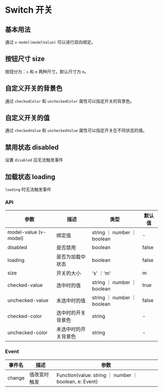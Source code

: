 # Switch 开关

## 基本用法

通过 `v-model(modelValue)` 可以进行双向绑定。
<preview path="./basic.vue"></preview>

## 按钮尺寸 size

按钮分为：`s` 和 `m` 两种尺寸。默认尺寸为 `m`。
<preview path="./size.vue"></preview>

## 自定义开关的背景色

通过 `checkedColor` 和 `uncheckedColor` 属性可以指定开关的背景色。
<preview path="./color.vue"></preview>

## 自定义开关的值

通过 `checkedValue` 和 `uncheckedValue` 属性可以指定开关在不同状态的值。
<preview path="./value.vue"></preview>

## 禁用状态 disabled

设置 `disabled` 后无法触发事件
<preview path="./disabled.vue"></preview>

## 加载状态 loading

`loading` 时无法触发事件
<preview path="./loading.vue"></preview>

### API

| 参数                  | 描述                 | 类型                        | 默认值 |
| --------------------- | -------------------- | --------------------------- | ------ |
| model-value (v-model) | 绑定值               | string ｜ number ｜ boolean | -      |
| disabled              | 是否禁用             | boolean                     | false  |
| loading               | 是否为加载中状态     | boolean                     | false  |
| size                  | 开关的大小           | 's' ｜'m'                   | m      |
| checked-value         | 选中时的值           | string ｜ number ｜ boolean | true   |
| unchecked-value       | 未选中时的值         | string ｜ number ｜ boolean | false  |
| checked-color         | 选中时的开关背景色   | string                      | -      |
| unchecked-color       | 未选中时的开关背景色 | string                      | -      |

### Event

| 事件名 | 描述         | 参数                                                   |
| ------ | ------------ | ------------------------------------------------------ |
| change | 值改变时触发 | Function(value: string ｜ number ｜ boolean, e: Event) |
